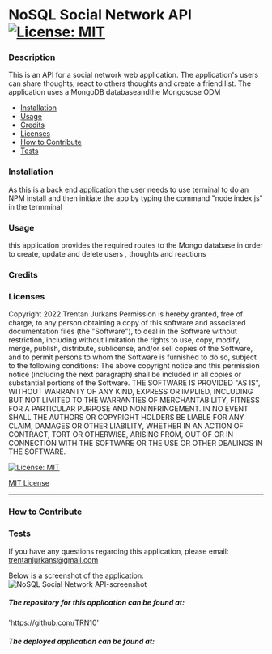 # NoSQL Social Network API [![License: MIT](https://img.shields.io/badge/License-MIT-yellow.svg)](https://opensource.org/licenses/MIT)

### Description

This is an API for a social network web application. The application's users can share thoughts, react to others thoughts and create a friend list. The application uses a MongoDB databaseandthe Mongosose ODM

- [Installation](#installation)
- [Usage](#usage)
- [Credits](#credits)
- [Licenses](#licenses)
- [How to Contribute](#how-to-contribute)
- [Tests](#tests)

### Installation

As this is a back end application the user needs to use terminal to  do an NPM  install and then initiate  the app by typing  the command "node index.js" in the termminal

### Usage

this application provides the required routes to the Mongo database in order  to   create, update and delete  users , thoughts and reactions

### Credits



### Licenses

Copyright 2022 Trentan Jurkans
Permission is hereby granted, free of charge, to any person obtaining a copy of this software and associated documentation files (the "Software"), to deal in the Software without restriction, including without limitation the rights to use, copy, modify, merge, publish, distribute, sublicense, and/or sell copies of the Software, and to permit persons to whom the Software is furnished to do so, subject to the following conditions:
      The above copyright notice and this permission notice (including the next paragraph) shall be included in all copies or substantial portions of the Software.
      THE SOFTWARE IS PROVIDED "AS IS", WITHOUT WARRANTY OF ANY KIND, EXPRESS OR IMPLIED, INCLUDING BUT NOT LIMITED TO THE WARRANTIES OF MERCHANTABILITY, FITNESS FOR A PARTICULAR PURPOSE AND NONINFRINGEMENT. IN NO EVENT SHALL THE AUTHORS OR COPYRIGHT HOLDERS BE LIABLE FOR ANY CLAIM, DAMAGES OR OTHER LIABILITY, WHETHER IN AN ACTION OF CONTRACT, TORT OR OTHERWISE, ARISING FROM, OUT OF OR IN CONNECTION WITH THE SOFTWARE OR THE USE OR OTHER DEALINGS IN THE SOFTWARE.

[![License: MIT](https://img.shields.io/badge/License-MIT-yellow.svg)](https://opensource.org/licenses/MIT)

[MIT License](https://opensource.org/licenses/MIT)


---

### How to Contribute



### Tests



If you have any questions regarding this application, please email: trentanjurkans@gmail.com  

Below is a screenshot of the application:
![NoSQL Social Network API-screenshot]()

##### The repository for this application can be found at: 

'https://github.com/TRN10'

##### The deployed application can be found at: 


